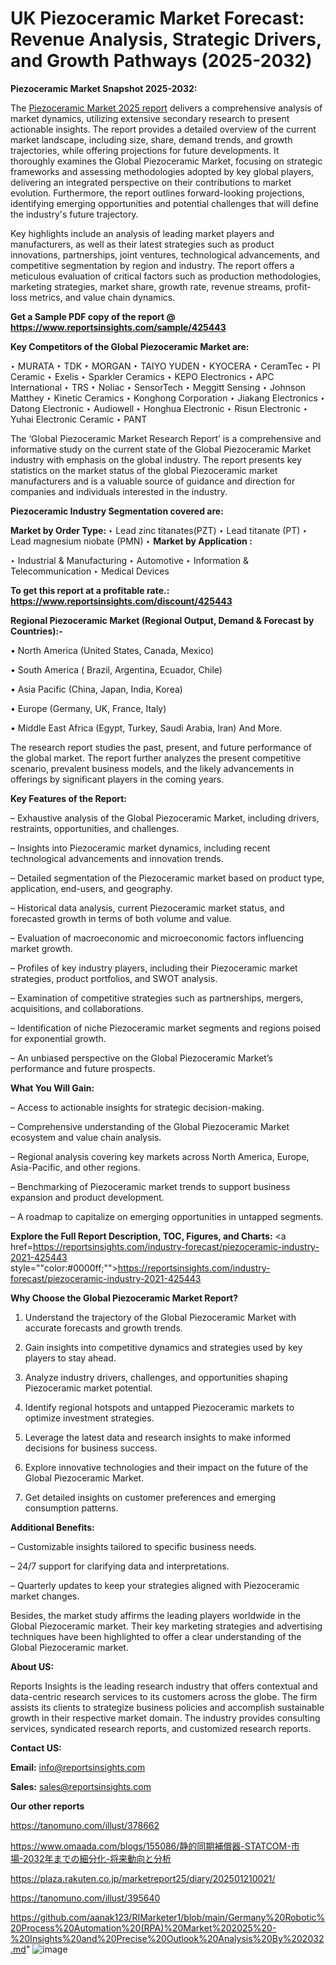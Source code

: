 # UK Piezoceramic Market Forecast: Revenue Analysis, Strategic Drivers, and Growth Pathways (2025-2032)

<strong>Piezoceramic Market Snapshot 2025-2032:</strong>

The <a href=https://www.reportsinsights.com/sample/425443>Piezoceramic Market 2025 report</a> delivers a comprehensive analysis of market dynamics, utilizing extensive secondary research to present actionable insights. The report provides a detailed overview of the current market landscape, including size, share, demand trends, and growth trajectories, while offering projections for future developments. It thoroughly examines the Global Piezoceramic Market, focusing on strategic frameworks and assessing methodologies adopted by key global players, delivering an integrated perspective on their contributions to market evolution. Furthermore, the report outlines forward-looking projections, identifying emerging opportunities and potential challenges that will define the industry's future trajectory.

Key highlights include an analysis of leading market players and manufacturers, as well as their latest strategies such as product innovations, partnerships, joint ventures, technological advancements, and competitive segmentation by region and industry. The report offers a meticulous evaluation of critical factors such as production methodologies, marketing strategies, market share, growth rate, revenue streams, profit-loss metrics, and value chain dynamics.

<strong>Get a Sample PDF copy of the report @ <a href=https://www.reportsinsights.com/sample/425443 style=color:#0000ff;>https://www.reportsinsights.com/sample/425443</a></strong>

<strong>Key Competitors of the Global Piezoceramic Market are:</strong>

‣ MURATA
‣ TDK
‣ MORGAN
‣ TAIYO YUDEN
‣ KYOCERA
‣ CeramTec
‣ PI Ceramic
‣ Exelis
‣ Sparkler Ceramics
‣ KEPO Electronics
‣ APC International
‣ TRS
‣ Noliac
‣ SensorTech
‣ Meggitt Sensing
‣ Johnson Matthey
‣ Kinetic Ceramics
‣ Konghong Corporation
‣ Jiakang Electronics
‣ Datong Electronic
‣ Audiowell
‣ Honghua Electronic
‣ Risun Electronic
‣ Yuhai Electronic Ceramic
‣ PANT

The ‘Global Piezoceramic Market Research Report’ is a comprehensive and informative study on the current state of the Global Piezoceramic Market industry with emphasis on the global industry. The report presents key statistics on the market status of the global Piezoceramic market manufacturers and is a valuable source of guidance and direction for companies and individuals interested in the industry.

<strong>Piezoceramic Industry Segmentation covered are:</strong>

<strong>Market by Order Type: </strong>
‣ Lead zinc titanates(PZT)
‣ Lead titanate (PT)
‣ Lead magnesium niobate (PMN)
‣ 
<strong>Market by Application :</strong>

‣ Industrial & Manufacturing
‣ Automotive
‣ Information & Telecommunication
‣ Medical Devices

<strong>To get this report at a profitable rate.: <a href=https://www.reportsinsights.com/discount/425443 style=color:#0000ff;>https://www.reportsinsights.com/discount/425443</a></strong>

<strong>Regional Piezoceramic Market (Regional Output, Demand &amp; Forecast by Countries):-</strong>

• North America (United States, Canada, Mexico)

• South America ( Brazil, Argentina, Ecuador, Chile)

• Asia Pacific (China, Japan, India, Korea)

• Europe (Germany, UK, France, Italy)

• Middle East Africa (Egypt, Turkey, Saudi Arabia, Iran) And More.

The research report studies the past, present, and future performance of the global market. The report further analyzes the present competitive scenario, prevalent business models, and the likely advancements in offerings by significant players in the coming years.

<strong>Key Features of the Report:</strong>

– Exhaustive analysis of the Global Piezoceramic Market, including drivers, restraints, opportunities, and challenges.

– Insights into Piezoceramic market dynamics, including recent technological advancements and innovation trends.

– Detailed segmentation of the Piezoceramic market based on product type, application, end-users, and geography.

– Historical data analysis, current Piezoceramic market status, and forecasted growth in terms of both volume and value.

– Evaluation of macroeconomic and microeconomic factors influencing market growth.

– Profiles of key industry players, including their Piezoceramic market strategies, product portfolios, and SWOT analysis.

– Examination of competitive strategies such as partnerships, mergers, acquisitions, and collaborations.

– Identification of niche Piezoceramic market segments and regions poised for exponential growth.

– An unbiased perspective on the Global Piezoceramic Market’s performance and future prospects.

<strong>What You Will Gain:</strong>

– Access to actionable insights for strategic decision-making.

– Comprehensive understanding of the Global Piezoceramic Market ecosystem and value chain analysis.

– Regional analysis covering key markets across North America, Europe, Asia-Pacific, and other regions.

– Benchmarking of Piezoceramic market trends to support business expansion and product development.

– A roadmap to capitalize on emerging opportunities in untapped segments.

<strong>Explore the Full Report Description, TOC, Figures, and Charts:</strong>
<a href=https://reportsinsights.com/industry-forecast/piezoceramic-industry-2021-425443 style=""color:#0000ff;"">https://reportsinsights.com/industry-forecast/piezoceramic-industry-2021-425443</a>

<strong>Why Choose the Global Piezoceramic Market Report?</strong>

1. Understand the trajectory of the Global Piezoceramic Market with accurate forecasts and growth trends.

2. Gain insights into competitive dynamics and strategies used by key players to stay ahead.

3. Analyze industry drivers, challenges, and opportunities shaping Piezoceramic market potential.

4. Identify regional hotspots and untapped Piezoceramic markets to optimize investment strategies.

5. Leverage the latest data and research insights to make informed decisions for business success.

6. Explore innovative technologies and their impact on the future of the Global Piezoceramic Market.

7. Get detailed insights on customer preferences and emerging consumption patterns.

<strong>Additional Benefits:</strong>

– Customizable insights tailored to specific business needs.

– 24/7 support for clarifying data and interpretations.

– Quarterly updates to keep your strategies aligned with Piezoceramic market changes.

Besides, the market study affirms the leading players worldwide in the Global Piezoceramic market. Their key marketing strategies and advertising techniques have been highlighted to offer a clear understanding of the Global Piezoceramic market.

<strong><strong>About US</strong>:</strong>

Reports Insights is the leading research industry that offers contextual and data-centric research services to its customers across the globe. The firm assists its clients to strategize business policies and accomplish sustainable growth in their respective market domain. The industry provides consulting services, syndicated research reports, and customized research reports.

<strong>Contact US:</strong>

<p class=><b>Email:</b> <a href=mailto:info@reportsinsights.com>info@reportsinsights.com</a></p>
<p class=><b>Sales:</b> <a href=mailto:sales@reportsinsights.com>sales@reportsinsights.com</a></p>

<strong>Our other reports</strong>

<a href=https://tanomuno.com/illust/378662>https://tanomuno.com/illust/378662</a>

<a href=https://www.omaada.com/blogs/155086/静的同期補償器-STATCOM-市場-2032年までの細分化-将来動向と分析>https://www.omaada.com/blogs/155086/静的同期補償器-STATCOM-市場-2032年までの細分化-将来動向と分析</a>

<a href=https://plaza.rakuten.co.jp/marketreport25/diary/202501210021/>https://plaza.rakuten.co.jp/marketreport25/diary/202501210021/</a>

<a href=https://tanomuno.com/illust/395640>https://tanomuno.com/illust/395640</a>

<a href=https://github.com/aanak123/RIMarketer1/blob/main/Germany%20Robotic%20Process%20Automation%20(RPA)%20Market%202025%20-%20Insights%20and%20Precise%20Outlook%20Analysis%20By%202032.md>https://github.com/aanak123/RIMarketer1/blob/main/Germany%20Robotic%20Process%20Automation%20(RPA)%20Market%202025%20-%20Insights%20and%20Precise%20Outlook%20Analysis%20By%202032.md</a>"
![image](https://github.com/user-attachments/assets/1f25a45e-a31c-4e53-99b2-860d5742b4f2)

